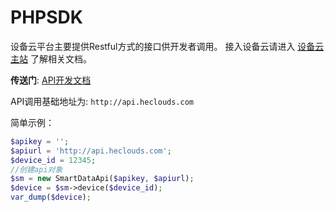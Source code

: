 PHPSDK
======

设备云平台主要提供Restful方式的接口供开发者调用。
接入设备云请进入 [设备云主站](http://www.heclouds.com) 了解相关文档。

**传送门**:
[API开发文档](http://www.heclouds.com/develop/doc/api/restfullist)

API调用基础地址为:
`http://api.heclouds.com`


简单示例：
```php
$apikey = '';
$apiurl = 'http://api.heclouds.com';
$device_id = 12345;
//创建api对象
$sm = new SmartDataApi($apikey, $apiurl);
$device = $sm->device($device_id);
var_dump($device);
```